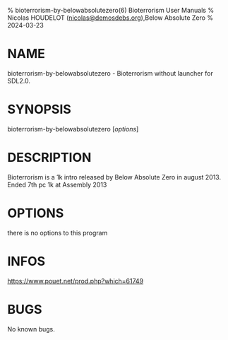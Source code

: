 % bioterrorism-by-belowabsolutezero(6) Bioterrorism User Manuals
% Nicolas HOUDELOT (nicolas@demosdebs.org),Below Absolute Zero
% 2024-03-23

# NAME
bioterrorism-by-belowabsolutezero - Bioterrorism without launcher for SDL2.0.

# SYNOPSIS
bioterrorism-by-belowabsolutezero [*options*]

# DESCRIPTION
Bioterrorism is a 1k intro released by Below Absolute Zero in august 2013.
Ended 7th pc 1k at Assembly 2013

# OPTIONS
there is no options to this program

# INFOS
https://www.pouet.net/prod.php?which=61749

# BUGS
No known bugs.
